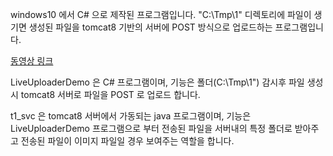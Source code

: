 windows10 에서 C# 으로 제작된 프로그램입니다.
"C:\Tmp\1" 디렉토리에 파일이 생기면 생성된 파일을 tomcat8 기반의 서버에 POST 방식으로 업로드하는 프로그램입니다.

<a href="https://drive.google.com/file/d/1dQJKXW7qta3OPSG76dNijrJ_WjDz_3za/view?usp=drive_link" target="_blank">동영상 링크</a>

LiveUploaderDemo 은 C# 프로그램이며, 기능은 폴더(C:\Tmp\1") 감시후 파일 생성시 tomcat8 서버로 파일을 POST 로 업로드 합니다.

t1_svc 은 tomcat8 서버에서 가동되는 java 프로그램이며, 기능은 LiveUploaderDemo 프로그램으로 부터 전송된 파일을 서버내의 특정 폴더로 받아주고
전송된 파일이 이미지 파일일 경우 보여주는 역할을 합니다. 
